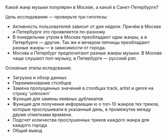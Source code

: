 Какой жанр музыки популярен в Москве, а какой в Санкт-Петербурге?

Цель исследования — проверьте три гипотезы:

- Активность пользователей зависит от дня недели. Причём в Москве и Петербурге это проявляется по-разному.
- В понедельник утром в Москве преобладают одни жанры, а в Петербурге — другие. Так же и вечером пятницы преобладают разные жанры — в зависимости от города.
- Москва и Петербург предпочитают разные жанры музыки. В Москве чаще слушают поп-музыку, в Петербурге — русский рэп.


Основные этапы иследования: 
- Загрузка и обзор данных
- Переименование столбцов
- Замена пропущенных значений в столбцах track, artist и genre на строку 'unknown'
- Функция для замены неявных дубликатов
- Функция для получения информации ю о топ-10 жанров тех треков, которые прослушивали в указанный день, в промежутке между двумя отметками времени.
- Подсчет количества прослушенных треков каждого жанра  для  каждого города
- Общий вывод
